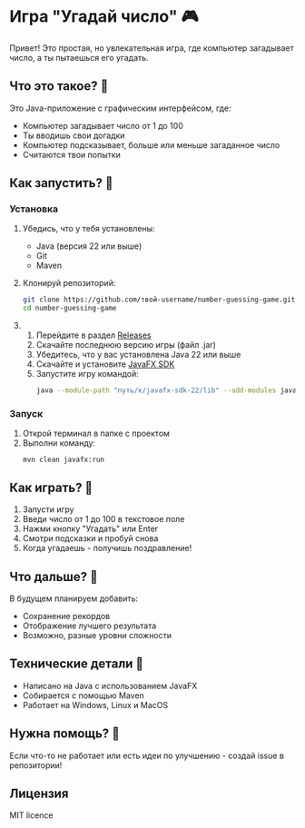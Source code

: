 # Игра "Угадай число" 🎮

Привет! Это простая, но увлекательная игра, где компьютер загадывает число, а ты пытаешься его угадать.

## Что это такое? 🤔

Это Java-приложение с графическим интерфейсом, где:
- Компьютер загадывает число от 1 до 100
- Ты вводишь свои догадки
- Компьютер подсказывает, больше или меньше загаданное число
- Считаются твои попытки

## Как запустить? 🚀

### Установка
1. Убедись, что у тебя установлены:
   - Java (версия 22 или выше)
   - Git
   - Maven

2. Клонируй репозиторий:
   ```bash
   git clone https://github.com/твой-username/number-guessing-game.git
   cd number-guessing-game
   ```
3. 1. Перейдите в раздел [Releases](https://github.com/ваш-username/Guess-the-number/releases)
   2. Скачайте последнюю версию игры (файл .jar)
   3. Убедитесь, что у вас установлена Java 22 или выше
   4. Скачайте и установите [JavaFX SDK](https://gluonhq.com/products/javafx/)
   5. Запустите игру командой:
      ```bash
      java --module-path "путь/к/javafx-sdk-22/lib" --add-modules javafx.controls,javafx.fxml -jar number-guessing-game-1.0-SNAPSHOT.jar
      ```

### Запуск
1. Открой терминал в папке с проектом
2. Выполни команду:
   ```
   mvn clean javafx:run
   ```

## Как играть? 🎯

1. Запусти игру
2. Введи число от 1 до 100 в текстовое поле
3. Нажми кнопку "Угадать" или Enter
4. Смотри подсказки и пробуй снова
5. Когда угадаешь - получишь поздравление!

## Что дальше? 📝

В будущем планируем добавить:
- Сохранение рекордов
- Отображение лучшего результата
- Возможно, разные уровни сложности

## Технические детали 🔧

- Написано на Java с использованием JavaFX
- Собирается с помощью Maven
- Работает на Windows, Linux и MacOS

## Нужна помощь? 💬

Если что-то не работает или есть идеи по улучшению - создай issue в репозитории! 

## Лицензия

MIT licence
